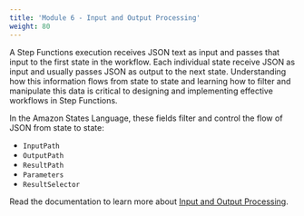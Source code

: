 ```yaml
---
title: 'Module 6 - Input and Output Processing'
weight: 80
---
```

A Step Functions execution receives JSON text as input and passes that input to the first state in the workflow. Each individual state receive JSON as input and usually passes JSON as output to the next state. Understanding how this information flows from state to state and learning how to filter and manipulate this data is critical to designing and implementing effective workflows in Step Functions.

In the Amazon States Language, these fields filter and control the flow of JSON from state to state:

- `InputPath`
- `OutputPath`
- `ResultPath`
- `Parameters`
- `ResultSelector`

Read the documentation to learn more about [Input and Output Processing](https://docs.aws.amazon.com/step-functions/latest/dg/concepts-input-output-filtering.html).